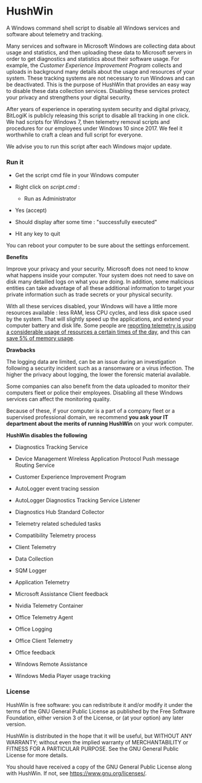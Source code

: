 HushWin
=======

A Windows command shell script to disable all Windows services and software
about telemetry and tracking.

Many services and software in Microsoft Windows are collecting data about usage
and statistics, and then uploading these data to Microsoft servers in order to
get diagnostics and statistics about their software usage. For example, the
*Customer Experience Improvement Program* collects and uploads in background
many details about the usage and resources of your system. These tracking
systems are not necessary to run Windows and can be deactivated. This is the
purpose of HushWin that provides an easy way to disable these data collection
services. Disabling these services protect your privacy and strengthens your
digital security.

After years of experience in operating system security and digital privacy,
BitLogiK is publicly releasing this script to disable all tracking in one click.
We had scripts for Windows 7, then telemetry removal scripts and procedures for
our employees under Windows 10 since 2017. We feel it worthwhile to craft a
clean and full script for everyone.

We advise you to run this script after each Windows major update.


### Run it

-   Get the script cmd file in your Windows computer

-   Right click on *script.cmd* :

    -   Run as Administrator

-   Yes (accept)

-   Should display after some time : "successfully executed"

-   Hit any key to quit

You can reboot your computer to be sure about the settings enforcement.


**Benefits**

Improve your privacy and your security. Microsoft does not need to know what
happens inside your computer. Your system does not need to save on disk many
detailled logs on what you are doing. In addition, some malicious entities can
take advantage of all these additional information to target your private
information such as trade secrets or your physical security.

With all these services disabled, your Windows will have a little more resources
available : less RAM, less CPU cycles, and less disk space used by the system.
That will slightly speed up the applications, and extend your computer
battery and disk life. Some people are [reporting telemetry is using a considerable
usage of resources a certain times of the
day](https://twitter.com/christitustech/status/1414389086232666112), and this
can [save 5% of
memory usage](https://twitter.com/adamkee97/status/1413796890383052803).


**Drawbacks**

The logging data are limited, can be an issue during an investigation following
a security incident such as a ransomware or a virus infection. The higher the
privacy about logging, the lower the forensic material available.

Some companies can also benefit from the data uploaded to monitor their
computers fleet or police their employees. Disabling all these Windows services
can affect the monitoring quality.

Because of these, if your computer is a part of a company fleet or a supervised
professional domain, we recommend **you ask your IT department about the merits
of running HushWin** on your work computer.


**HushWin disables the following**

-   Diagnostics Tracking Service

-   Device Management Wireless Application Protocol Push message Routing Service

-   Customer Experience Improvement Program

-   AutoLogger event tracing session

-   AutoLogger Diagnostics Tracking Service Listener

-   Diagnostics Hub Standard Collector

-   Telemetry related scheduled tasks

-   Compatibility Telemetry process

-   Client Telemetry

-   Data Collection

-   SQM Logger

-   Application Telemetry

-   Microsoft Assistance Client feedback

-   Nvidia Telemetry Container

-   Office Telemetry Agent

-   Office Logging

-   Office Client Telemetry

-   Office feedback

-   Windows Remote Assistance

-   Windows Media Player usage tracking



### License

HushWin is free software: you can redistribute it and/or modify it under the
terms of the GNU General Public License as published by the Free Software
Foundation, either version 3 of the License, or (at your option) any later
version.

HushWin is distributed in the hope that it will be useful, but WITHOUT ANY
WARRANTY; without even the implied warranty of MERCHANTABILITY or FITNESS FOR A
PARTICULAR PURPOSE. See the GNU General Public License for more details.

You should have received a copy of the GNU General Public License along with
HushWin. If not, see <https://www.gnu.org/licenses/>.

